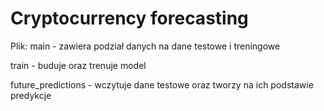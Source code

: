 # Cryptocurrency forecasting

Plik:
main - zawiera podział danych na dane testowe i treningowe

train - buduje oraz trenuje model

future_predictions - wczytuje dane testowe oraz tworzy na ich podstawie predykcje